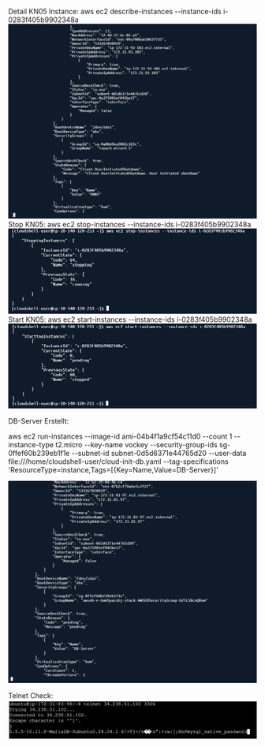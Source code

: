Detail KN05 Instance: 
aws ec2 describe-instances --instance-ids i-0283f405b9902348a
![alt text](image.png)
Stop KN05:
aws ec2 stop-instances --instance-ids i-0283f405b9902348a 
![alt text](image-2.png)
Start KN05:
 aws ec2 start-instances --instance-ids i-0283f405b9902348a 
![alt text](image-1.png)

DB-Server Erstellt: 

aws ec2 run-instances --image-id ami-04b4f1a9cf54c11d0 --count 1 --instance-type t2.micro --key-name vockey --security-group-ids sg-0ffef60b239eb1f1e --subnet-id subnet-0d5d6371e44765d20 --user-data file:///home/cloudshell-user/cloud-init-db.yaml --tag-specifications 'ResourceType=instance,Tags=[{Key=Name,Value=DB-Server}]'

![alt text](image-3.png)

Telnet Check: 
![alt text](image-4.png)



